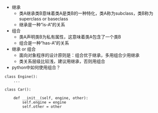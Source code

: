 * 继承
    * 类A继承类B意味着类A是类B的一种特化，类A称为subclass，类B称为superclass or baseclass
    * 继承是一种“is-A”的关系
* 组合
    * 类A声明类B为私有属性，这意味着类A包含了一个类B
    * 组合是一种“has-A”的关系
* 继承 or 组合
    * 面向对象程序的设计原则是：组合优于继承，多用组合少用继承
    * 类关系层级比较浅，建议用继承，否则用组合
* python中如何使用组合？
```
class Engine():
    ...

class Car():

    def __init__(self, engine, other):
        self.engine = engine
        self.other = other
```
